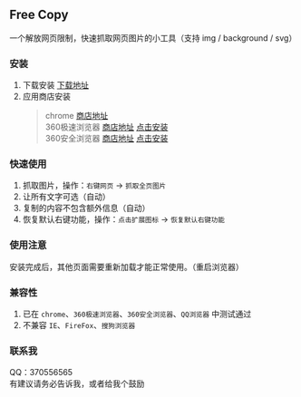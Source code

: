 ## Free Copy    
一个解放网页限制，快速抓取网页图片的小工具（支持 img / background / svg）

### 安装    
1. 下载安装 [下载地址](https://raw.githubusercontent.com/KawayAlpaka/FreeCopy/master/dist/FreeCopy.crx)    
2. 应用商店安装   
    > chrome [商店地址](https://chrome.google.com/webstore/detail/free-copy/gdaoibmnacfglambidmemmabjdkgaifd)       
    > 360极速浏览器 [商店地址](https://ext.chrome.360.cn/webstore/search/Free%20Copy) [点击安装](http://download.chrome.360.cn/ext/FreeCopy_0.0.2.crx)    
    > 360安全浏览器 [商店地址](https://ext.se.360.cn/webstore/search/Free%20Copy) [点击安装](https://download.se.360.cn/ext/FreeCopy_0.0.6.crx)    


### 快速使用    
1. 抓取图片，操作：`右键网页` -> `抓取全页图片`       
2. 让所有文字可选（自动）  
3. 复制的内容不包含额外信息（自动）   
4. 恢复默认右键功能，操作：`点击扩展图标` -> `恢复默认右键功能`     

### 使用注意    
安装完成后，其他页面需要重新加载才能正常使用。（重启浏览器）   

### 兼容性      
1. 已在 `chrome`、`360极速浏览器`、`360安全浏览器`、`QQ浏览器` 中测试通过       
2. 不兼容 `IE`、`FireFox`、`搜狗浏览器`

### 联系我      
QQ：370556565       
有建议请务必告诉我，或者给我个鼓励        
